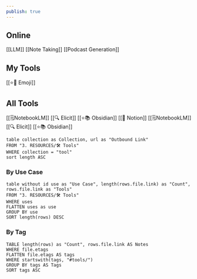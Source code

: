 ```yaml
---
publish: true
---
```

## Online 
[[LLM]] 
[[Note Taking]]
[[Podcast Generation]]

## My Tools
[[⭐🤩 Emoji]]

## All Tools
[[🗒NotebookLM]] 
[[🔍 Elicit]] 
[[⭐📚 Obsidian]] 
[[📖 Notion]]
[[🗒NotebookLM]]
[[🔍 Elicit]] 
[[⭐📚 Obsidian]]

```dataview
table collection as Collection, url as "Outbound Link"
FROM "3. RESOURCES/🛠️ Tools"
WHERE collection = "tool"
sort length ASC
```

### By Use Case
```dataview
table without id use as "Use Case", length(rows.file.link) as "Count", rows.file.link as "Tools" 
FROM "3. RESOURCES/🛠️ Tools" 
WHERE uses 
FLATTEN uses as use 
GROUP BY use 
SORT length(rows) DESC
```

### By Tag
```dataview
TABLE length(rows) as "Count", rows.file.link AS Notes
WHERE file.etags
FLATTEN file.etags AS tags
WHERE startswith(tags, "#tools/")
GROUP BY tags AS Tags
SORT tags ASC

```

